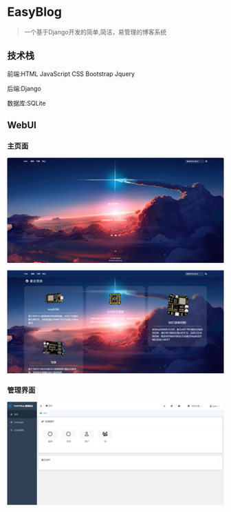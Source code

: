 # EasyBlog

> 一个基于Django开发的简单,简洁，易管理的博客系统

## 技术栈

前端:HTML JavaScript CSS Bootstrap Jquery

后端:Django

数据库:SQLite

## WebUI

### 主页面

![](img/fontpage01.png)

![](img/fontpage02.png)



### 管理界面

![](img/adminpage.png)
